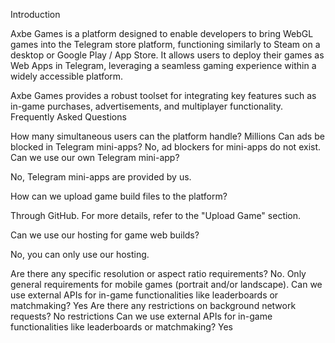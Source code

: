 Introduction

Axbe Games is a platform designed to enable developers to bring WebGL games into the Telegram store platform, functioning similarly to Steam on a desktop or Google Play / App Store. It allows users to deploy their games as Web Apps in Telegram, leveraging a seamless gaming experience within a widely accessible platform.

Axbe Games provides a robust toolset for integrating key features such as in-game purchases, advertisements, and multiplayer functionality. 
Frequently Asked Questions

How many simultaneous users can the platform handle?
Millions
Can ads be blocked in Telegram mini-apps?
No, ad blockers for mini-apps do not exist.
Can we use our own Telegram mini-app?

 No, Telegram mini-apps are provided by us.


How can we upload game build files to the platform?

 Through GitHub. For more details, refer to the "Upload Game" section.


Can we use our hosting for game web builds?

No, you can only use our hosting.


Are there any specific resolution or aspect ratio requirements?
No. Only general requirements for mobile games (portrait and/or landscape).
Can we use external APIs for in-game functionalities like leaderboards or matchmaking?
Yes
Are there any restrictions on background network requests?
No restrictions 
Can we use external APIs for in-game functionalities like leaderboards or matchmaking?
  	Yes